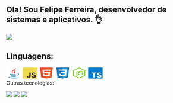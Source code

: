 ## Ola! Sou Felipe Ferreira, desenvolvedor de sistemas e aplicativos. 👌

![](https://github-readme-stats.vercel.app/api/top-langs/?username=felipewolver&theme=blue-green)

## Linguagens:

<div style="display: inline_block"> 
    <img src="https://github.com/devicons/devicon/blob/master/icons/java/java-original.svg" alt="Felipe-Wolver-Java" height="30" width="40">
    <img src="https://github.com/devicons/devicon/blob/master/icons/javascript/javascript-original.svg"  alt="Felipe-Wolver-Javascript" height="30" width="40">
    <img src="https://github.com/devicons/devicon/blob/master/icons/html5/html5-original.svg" alt="Felipe-Wolver-HTML5" height="30" width="40">
    <img src="https://github.com/devicons/devicon/blob/master/icons/css3/css3-original.svg" alt="Felipe-Wolver-CSS3" height="30" width="40">
    <img src="https://github.com/devicons/devicon/blob/master/icons/nodejs/nodejs-original.svg" alt="Felipe-Wolver-NodeJS" height="30" width="40">
    <img src="https://github.com/devicons/devicon/blob/master/icons/typescript/typescript-original.svg" alt="Felipe-Wolver-Typescript" height="30" width="40">
</div

## Outras tecnologias:
![](https://img.shields.io/badge/React-20232A?style=for-the-badge&logo=react&logoColor=61DAFB)
![](https://img.shields.io/badge/React_Native-20232A?style=for-the-badge&logo=react&logoColor=61DAFB)
![](https://img.shields.io/badge/Redux-593D88?style=for-the-badge&logo=redux&logoColor=white)
